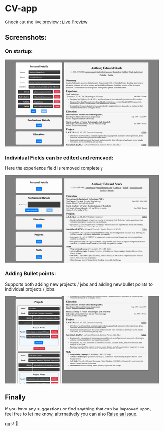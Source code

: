 # CV-app

Check out the live preview : [Live Preview](https://cv-app-three-alpha.vercel.app/)

## Screenshots:

### On startup:

![On startup](./screenshots/1.png)

### Individual Fields can be edited and removed:

Here the experience field is removed completely

![Removable fields](./screenshots/2.png)

### Adding Bullet points:

Supports both adding new projects / jobs and adding new bullet points to individual projects / jobs.

![On startup](./screenshots/3.png)

## Finally

If you have any suggestions or find anything that can be improved upon, feel free to let me know, alternatively you can also [Raise an Issue](https://github.com/fromscode/cv-app/issues/new).

ggs! 👋
